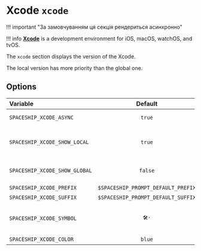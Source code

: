 # Xcode `xcode`

!!! important "За замовчуванням ця секція рендериться асинхронно"

!!! info
    [**Xcode**](https://developer.apple.com/xcode/) is a development environment for iOS, macOS, watchOS, and tvOS.

The `xcode` section displays the version of the Xcode.

The local version has more priority than the global one.

## Options

| Variable                      |              Default               | Meaning                                      |
|:----------------------------- |:----------------------------------:| -------------------------------------------- |
| `SPACESHIP_XCODE_ASYNC`       |               `true`               | Render section asynchronously                |
| `SPACESHIP_XCODE_SHOW_LOCAL`  |               `true`               | Current local Xcode version based on [xcenv] |
| `SPACESHIP_XCODE_SHOW_GLOBAL` |              `false`               | Global Xcode version based on [xcenv]        |
| `SPACESHIP_XCODE_PREFIX`      | `$SPACESHIP_PROMPT_DEFAULT_PREFIX` | Section's prefix                             |
| `SPACESHIP_XCODE_SUFFIX`      | `$SPACESHIP_PROMPT_DEFAULT_SUFFIX` | Section's suffix                             |
| `SPACESHIP_XCODE_SYMBOL`      |                `🛠·`                | Symbol displayed before the section          |
| `SPACESHIP_XCODE_COLOR`       |               `blue`               | Section's color                              |
